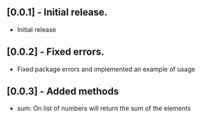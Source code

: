 ## [0.0.1] - Initial release.

* Initial release

## [0.0.2] - Fixed errors.

* Fixed package errors and implemented an example of usage

## [0.0.3] - Added methods

* sum: On list of numbers will return the sum of the elements
